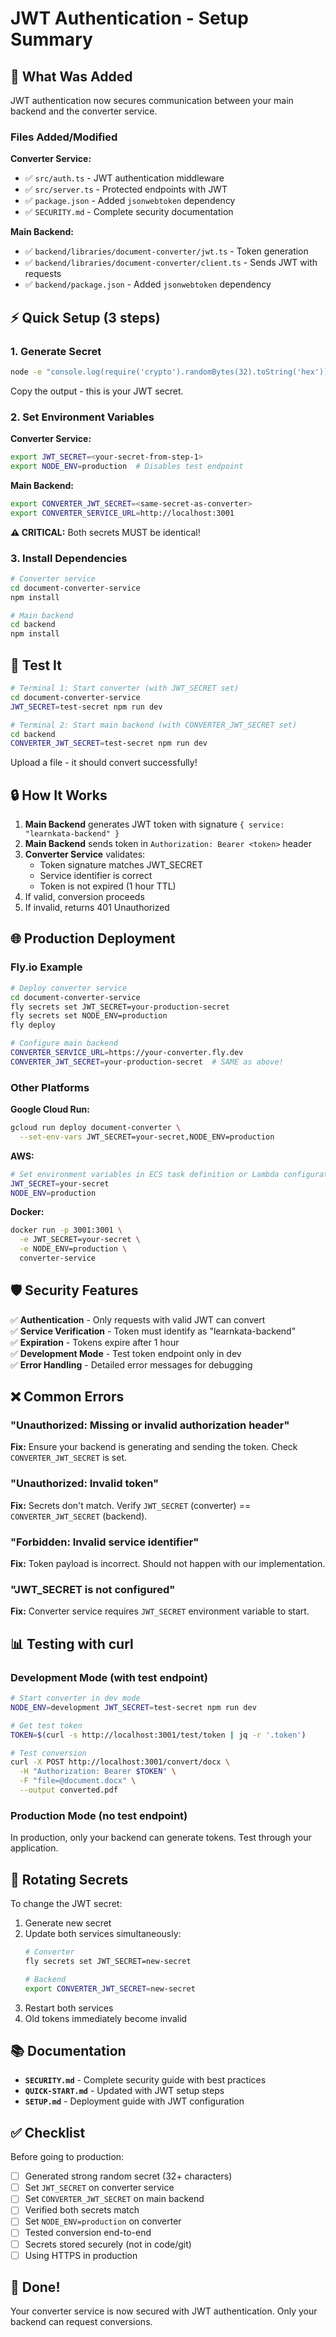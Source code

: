 # JWT Authentication - Setup Summary

## 🔐 What Was Added

JWT authentication now secures communication between your main backend and the converter service.

### Files Added/Modified

**Converter Service:**
- ✅ `src/auth.ts` - JWT authentication middleware
- ✅ `src/server.ts` - Protected endpoints with JWT
- ✅ `package.json` - Added `jsonwebtoken` dependency
- ✅ `SECURITY.md` - Complete security documentation

**Main Backend:**
- ✅ `backend/libraries/document-converter/jwt.ts` - Token generation
- ✅ `backend/libraries/document-converter/client.ts` - Sends JWT with requests
- ✅ `backend/package.json` - Added `jsonwebtoken` dependency

## ⚡ Quick Setup (3 steps)

### 1. Generate Secret

```bash
node -e "console.log(require('crypto').randomBytes(32).toString('hex'))"
```

Copy the output - this is your JWT secret.

### 2. Set Environment Variables

**Converter Service:**
```bash
export JWT_SECRET=<your-secret-from-step-1>
export NODE_ENV=production  # Disables test endpoint
```

**Main Backend:**
```bash
export CONVERTER_JWT_SECRET=<same-secret-as-converter>
export CONVERTER_SERVICE_URL=http://localhost:3001
```

**⚠️ CRITICAL:** Both secrets MUST be identical!

### 3. Install Dependencies

```bash
# Converter service
cd document-converter-service
npm install

# Main backend
cd backend
npm install
```

## 🧪 Test It

```bash
# Terminal 1: Start converter (with JWT_SECRET set)
cd document-converter-service
JWT_SECRET=test-secret npm run dev

# Terminal 2: Start main backend (with CONVERTER_JWT_SECRET set)
cd backend
CONVERTER_JWT_SECRET=test-secret npm run dev
```

Upload a file - it should convert successfully!

## 🔒 How It Works

1. **Main Backend** generates JWT token with signature `{ service: "learnkata-backend" }`
2. **Main Backend** sends token in `Authorization: Bearer <token>` header
3. **Converter Service** validates:
   - Token signature matches JWT_SECRET
   - Service identifier is correct
   - Token is not expired (1 hour TTL)
4. If valid, conversion proceeds
5. If invalid, returns 401 Unauthorized

## 🌐 Production Deployment

### Fly.io Example

```bash
# Deploy converter service
cd document-converter-service
fly secrets set JWT_SECRET=your-production-secret
fly secrets set NODE_ENV=production
fly deploy

# Configure main backend
CONVERTER_SERVICE_URL=https://your-converter.fly.dev
CONVERTER_JWT_SECRET=your-production-secret  # SAME as above!
```

### Other Platforms

**Google Cloud Run:**
```bash
gcloud run deploy document-converter \
  --set-env-vars JWT_SECRET=your-secret,NODE_ENV=production
```

**AWS:**
```bash
# Set environment variables in ECS task definition or Lambda configuration
JWT_SECRET=your-secret
NODE_ENV=production
```

**Docker:**
```bash
docker run -p 3001:3001 \
  -e JWT_SECRET=your-secret \
  -e NODE_ENV=production \
  converter-service
```

## 🛡️ Security Features

✅ **Authentication** - Only requests with valid JWT can convert  
✅ **Service Verification** - Token must identify as "learnkata-backend"  
✅ **Expiration** - Tokens expire after 1 hour  
✅ **Development Mode** - Test token endpoint only in dev  
✅ **Error Handling** - Detailed error messages for debugging  

## ❌ Common Errors

### "Unauthorized: Missing or invalid authorization header"
**Fix:** Ensure your backend is generating and sending the token. Check `CONVERTER_JWT_SECRET` is set.

### "Unauthorized: Invalid token"
**Fix:** Secrets don't match. Verify `JWT_SECRET` (converter) == `CONVERTER_JWT_SECRET` (backend).

### "Forbidden: Invalid service identifier"
**Fix:** Token payload is incorrect. Should not happen with our implementation.

### "JWT_SECRET is not configured"
**Fix:** Converter service requires `JWT_SECRET` environment variable to start.

## 📊 Testing with curl

### Development Mode (with test endpoint)

```bash
# Start converter in dev mode
NODE_ENV=development JWT_SECRET=test-secret npm run dev

# Get test token
TOKEN=$(curl -s http://localhost:3001/test/token | jq -r '.token')

# Test conversion
curl -X POST http://localhost:3001/convert/docx \
  -H "Authorization: Bearer $TOKEN" \
  -F "file=@document.docx" \
  --output converted.pdf
```

### Production Mode (no test endpoint)

In production, only your backend can generate tokens. Test through your application.

## 🔄 Rotating Secrets

To change the JWT secret:

1. Generate new secret
2. Update both services simultaneously:
   ```bash
   # Converter
   fly secrets set JWT_SECRET=new-secret
   
   # Backend
   export CONVERTER_JWT_SECRET=new-secret
   ```
3. Restart both services
4. Old tokens immediately become invalid

## 📚 Documentation

- **`SECURITY.md`** - Complete security guide with best practices
- **`QUICK-START.md`** - Updated with JWT setup steps
- **`SETUP.md`** - Deployment guide with JWT configuration

## ✅ Checklist

Before going to production:

- [ ] Generated strong random secret (32+ characters)
- [ ] Set `JWT_SECRET` on converter service
- [ ] Set `CONVERTER_JWT_SECRET` on main backend  
- [ ] Verified both secrets match
- [ ] Set `NODE_ENV=production` on converter
- [ ] Tested conversion end-to-end
- [ ] Secrets stored securely (not in code/git)
- [ ] Using HTTPS in production

## 🎉 Done!

Your converter service is now secured with JWT authentication. Only your backend can request conversions.

